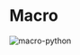 # Macro

![macro-python](https://user-images.githubusercontent.com/79803635/189470410-a6bd7eb3-7458-40c5-a46e-7b31ce6d3c63.png)

